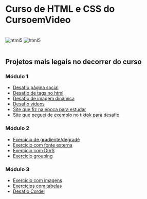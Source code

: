 # Curso de HTML e CSS do CursoemVideo
<div style="display=inline_block"><br/>
  <img align="center" alt="html5" src="https://img.shields.io/badge/HTML5-E34F26?style=for-the-badge&logo=html5&logoColor=white">
  <img align="center" alt="html5" src="https://img.shields.io/badge/CSS3-1572B6?style=for-the-badge&logo=css3&logoColor=white">
</div><br/>

## Projetos mais legais no decorrer do curso

### Módulo 1

* [Desafio página social](https://lzeunfa.github.io/html-e-css/EXERC/d005Social/index.html)
* [Desafio de tags no html](https://lzeunfa.github.io/html-e-css/EXERC/d006tags/index.html)
* [Desafio de imagem dinâmica](https://lzeunfa.github.io/html-e-css/EXERC/d007imgdin/index.html)
* [Desafio videos](https://lzeunfa.github.io/html-e-css/EXERC/dvideos/index.html)
* [Site que fiz na época para estudar](https://lzeunfa.github.io/html-e-css/Estudos/index.html)
* [Site que peguei de exemplo no tiktok para desafio](https://lzeunfa.github.io/html-e-css/Brandname/brand.html)

### Módulo 2

* [Exercício de gradiente/degradê](https://lzeunfa.github.io/html-e-css/EXERCM2/ex.017degrade/cor02.html)
* [Exercicio com fonte externa](https://lzeunfa.github.io/html-e-css/EXERCM2/ex.020externalfont/index.html)
* [Exercício com DIVS](https://lzeunfa.github.io/html-e-css/EXERCM2/ex.022id/index.html)
* [Exercício grouping](https://lzeunfa.github.io/html-e-css/EXERCM2/ex.025grouping/index.html)

### Módulo 3

* [Exercício com imagens](https://lzeunfa.github.io/html-e-css/EXERCM3/ex.022imgs/fundo001.html)
* [Exercícios com tabelas](https://lzeunfa.github.io/html-e-css/EXERCM3/ex.023tab/tabela.html)
* [Desafio Cordel](https://lzeunfa.github.io/html-e-css/EXERCM3/DesafioCordel/index.html)
 
